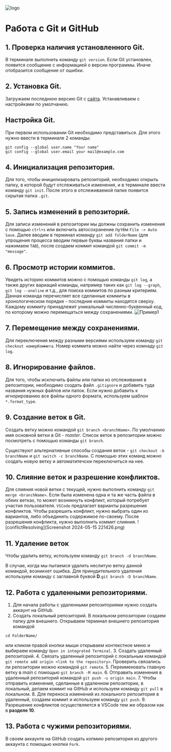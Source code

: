 ![logo](Git-Logo-Black.png)
# Работа с Git и GitHub
## 1. Проверка наличия установленного Git.
В терминале выполнить команду `git version`.
Если Git установлен, появится сообщение с информацией о версии программы. Иначе отобразится сообщение от ошибки.

## 2. Установка Git.
Загружаем последнюю версию Git с [сайта](http://git-scm.com/downloads). Устанавливаем с настройками по умолчанию.

## Настройка Git.
При первом использовании Git необходимо представиться.
Для этого нужно ввести в терминале 2 команды:
```
git config --global user.name "Your name"
git config --global user.email your mail@example.com
```

## 4. Инициализация репозитория.
Для того, чтобы иницилизировать репозиторий, необходимо открыть папку, в которой будут отслеживаться изменения, и в терминале ввести команду `git init`. После этого в отслеживаемой папке появится скрытая папка `.git`.

## 5. Запись изменений в репозиторий.
Для записи изменений в репозитории мы должны сохранить изменения с помощью `ctrl+s` или включить автосохранение путём `File -> Auto Save`. Далее вводим в терминал команду `git add folderName` (для упрощения процесса вводим первые буквы названия папки и нажимаем `TAB`), после создаем коммит командой `git commit -m "message"`.

## 6. Просмотр истории коммитов.
Увидеть историю коммитов можно с помощью команды `git log`, а также других вариаций команды, например таких как `git log --graph`, `git log --oneline` и т.д., для поиска коммитов по разным критериям. Данная команда перечисляет все сделанные коммиты в хронологическом порядке - последние коммиты находятся сверху. Каждому коммиту принадлежит уникальный численно-буквенный код, по которому можно перемещаться между сохранениями. ![Пример1](logExample.png)

## 7. Перемещение между сохранениями.
Для переключения между разными версиями используем команду `git checkout номерКоммита`.
Номер коммита можно найти через комнаду `git log`.

## 8. Игнорирование файлов.
Для того, чтобы исключить файлы или папки из отслеживания в репозитории, необходимо создать файл `.gitignore` и добавить туда названия нужных файлов или папок. Если нужно добавить к игнорированию все файлы одного формата, используем шаблон `*.format_type`.

## 9. Создание веток в Git.
Создать ветку можно командой `git branch <branchName>`.
По умолчанию имя основной ветки в Git - *master*.
Список веток в репозитории можно посмотреть с помощью команды `git branch`.

Существуют альтернативные способы создания веток - `git checkout -b branchName` и `git switch -c branchName`. С помощью этих команд можно создать новую ветку и автоматитечски переключиться на нее.

## 10. Слияние веток и разрешение конфликтов.
Для слияния новой ветки с текущей, нужно выполнить команду `git merge <branchName>`. 
Если была изменена одна и та же часть файла в обеих ветках, то может возникнуть конфликт, который потребует участия пользователя. `VSCode` предлагает варианты разрешения конфликтов. Чтобы разрешить конфликт, нужно выбрать один из вариантов, либо объединить содержимое по-своему.
После разрешения конфликта, нужно выполнить коммит слияния.
![conflictResolving](Screenshot 2024-05-15 221426.png)

## 11. Удаление веток
Чтобы удалить ветку, используем команду `git branch -d branchName`.

В случае, когда мы пытаемся удалить неслитую ветку данной командой, возникнет ошибка. Для принудительного удаления используем команду с заглавной буквой **D**.`git branch -D branchName`.

## 12. Работа с удаленными репозиториями.
1. Для начала работы с удаленными репозиториями нужно создать аккаунт на GitHub.
2. Создать локальный репозиторий.
В локальном репозитории создаем папку для внешнего. Открываем терминал внешнего репозитория командой
```
cd FolderName/
```
или кликом правой кнопки мыши открываем контекстное меню и выбираем команду `Open in integrated Terminal`.
3. Создать удаленный репозиторий.
4. Связать удаленный репозиторий с локальным командой `git remote add origin <link to the repository>`.
Проверить связались ли репозитории  можно командой `git remote`.
5. Переименовать главную ветку в *main* с помощью `git branch -M main`.
6. Отправить изменения в удаленный репозиторий командой `git push -u origin main`.
7. Чтобы отправить изменения, сделанные в удаленном репозитории, в локальный, делаем коммит на GitHub и  используем команду `git pull` в локальном.
8. Для переноса изменений из локального репозитория в удаленный, создаем коммит и используем команду `git push`.
9. Разрешение конфликтов осуществляется в VSCode тем же образом как в **разделе 10**.




## 13. Работа с чужими репозиториями.
В своем аккаунте на GitHub создать копмию репозитория из другого аккаунта с помощью кнопки `Fork`.